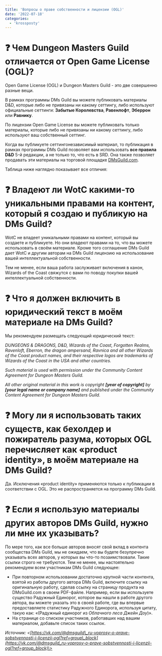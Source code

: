 ```yaml
---
title: 'Вопросы о праве собственности и лицензии (OGL)'
date: '2022-07-18'
categories:
  - 'krossposty'
---
```


# ❓ Чем Dungeon Masters Guild отличается от Open Game License (OGL)?

Open Game License (OGL) и Dungeon Masters Guild - это две совершенно разные вещи.

В рамках программы DMs Guild вы можете публиковать материалы D&D, которые либо не привязаны ни какому сеттингу, либо используют официальные сеттинги: **Забытые Королевства**, **Равенлофт**, **Эберрон** или **Равнику**.

По лицензии Open Game License вы можете публиковать только материалы, которые либо не привязаны ни какому сеттингу, либо используют ваш собственный сеттинг.

Когда вы публикуете сеттингонезависимый материал, то публикация в рамках программы DMs Guild позволяет вам использовать **все правила** **D&D** 5-й редакции, а не только то, что есть в SRD. Она также позволяет продавать эти материалы на торговой площадке [DMsGuild.com](https://vk.com/away.php?to=http%3A%2F%2FDMsGuild.com&cc_key=).

Таблица ниже наглядно показывает все отличия:

# ❓ Владеют ли WotC какими-то уникальными правами на контент, который я создаю и публикую на DMs Guild?

WotC не владеет уникальными правами на контент, который вы создаете и публикуете. Но они владеют правами на то, что вы можете использовать в своём материале. Кроме того соглашение DMs Guild дает WotC и другим авторам на DMs Guild лицензию на использование вашей интеллектуальной собственности.

Тем не менее, если ваша работа заслуживает включения в канон, Wizards of the Coast свяжутся с вами по поводу покупки вашей интеллектуальной собственности.

# ❓ Что я должен включить в юридический текст в моём материале на DMs Guild?

Мы рекомендуем размещать следующий юридический текст:

_DUNGEONS & DRAGONS, D&D, Wizards of the Coast, Forgotten Realms, Ravenloft, Eberron, the dragon ampersand, Ravnica and all other Wizards of the Coast product names, and their respective logos are trademarks of Wizards of the Coast in the USA and other countries._

_Such material is used with permission under the Community Content Agreement for Dungeon Masters Guild._

_All other original material in this work is copyright **\[year of copyright\]** by **\[your legal name or company name\]** and published under the Community Content Agreement for Dungeon Masters Guild._

# ❓ Могу ли я использовать таких существ, как бехолдер и пожиратель разума, которых OGL перечисляет как «product identity», в моём материале на DMs Guild?

Да. Исключения «product identity» применяются только к публикации в соответствии с OGL. Это не распространяется на программу DMs Guild.

# ❓ Если я использую материалы других авторов DMs Guild, нужно ли мне их указывать?

По мере того, как все больше авторов вносят свой вклад в контента сообщества DMs Guild, мы не ожидаем, что вы будете безупречно указывать всех авторов, у которых вы что-то позаимствовали. Такие ссылки строго не требуются. Тем не менее, мы настоятельно рекомендуем всем участникам DMs Guild следующее:

- При повторном использовании достаточно крупной части контента, взятой из работы другого автора DMs Guild, включите ссылку на оригинальную работу, сделав ссылку на страницу продукта на DMsGuild.com в своем PDF-файле. Например, если вы используете существо Радужный Единорог, которое вы нашли в работе другого автора, вы можете указать это в своей работе, где вы впервые предоставляете статистику Радужного Единорога, используя цитату, такую как: «(Радужный единорог из _Облачного леса Джейн Доу_)».
- На странице со списком участников, работавших над вашим материалом, добавьте список таких ссылок.

_Источник: <[https://vk.com/@dmsguild\_ru-voprosy-o-prave-sobstvennosti-i-licenzii-ogl?ref=group\_block](https://vk.com/@dmsguild_ru-voprosy-o-prave-sobstvennosti-i-licenzii-ogl?ref=group_block)\>_
